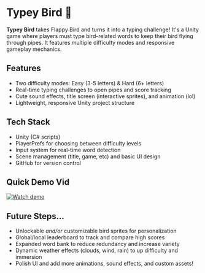 # Typey Bird 🦅 

**Typey Bird** takes Flappy Bird and turns it into a typing challenge! It's a Unity game where players must type bird-related words to keep their bird flying through pipes. It features multiple difficulty modes and responsive gameplay mechanics.

## Features
- Two difficulty modes: Easy (3-5 letters) & Hard (6+ letters)
- Real-time typing challenges to open pipes and score tracking 
- Cute sound effects, title screen (interactive sprites), and animation (lol)
- Lightweight, responsive Unity project structure

## Tech Stack
- Unity (C# scripts)
- PlayerPrefs for choosing between difficulty levels
- Input system for real-time word detection
- Scene management (title, game, etc) and basic UI design
- GitHub for version control

## Quick Demo Vid
[![Watch demo](https://img.youtube.com/vi/qQF69cXK4uY/hqdefault.jpg)](https://youtu.be/qQF69cXK4uY)


## Future Steps...
- Unlockable _and/or_ customizable bird sprites for personalization  
- Global/local leaderboard to track and compare high scores  
- Expanded word bank to reduce redundancy and increase variety 
- Dynamic weather effects (clouds, wind, rain) to up difficulty and immersion 
- Polish UI and add more animations, sound effects, and custom assets!
